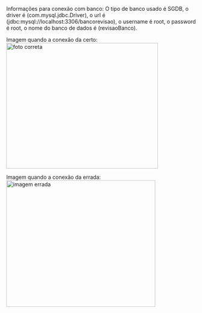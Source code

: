 Informações para conexão com banco:
O tipo de banco usado é SGDB, o driver é (com.mysql.jdbc.Driver), o url é (jdbc:mysql://localhost:3306/bancorevisao), o username é root,
o password é root, o nome do banco de dados é (revisaoBanco).

Imagem quando a conexão da certo: 
<img width="402" height="333" alt="foto correta" src="https://github.com/user-attachments/assets/fd16a2f2-79b1-42ac-b5e5-0be1ef8f83cd" />

Imagem quando a conexão da errada:
<img width="395" height="335" alt="imagem errada" src="https://github.com/user-attachments/assets/a33edc98-603f-48b7-96be-969fb182ed08" />
